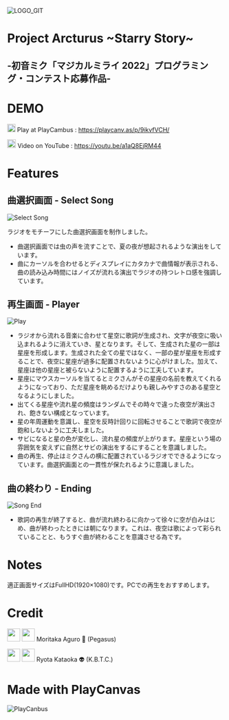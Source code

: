 ![LOGO_GIT](https://user-images.githubusercontent.com/88919409/179529633-9c3795fa-260b-4ae3-9faf-3e4c049e0757.png)
# Project Arcturus \~Starry Story\~
## -初音ミク「マジカルミライ 2022」プログラミング・コンテスト応募作品-

# DEMO
<a href="https://playcanv.as/p/9ikvfVCH/"><img src="https://playcanvas.com/static-assets/images/icons/favicon.png" width="19px;" /></a>
Play at PlayCambus : https://playcanv.as/p/9ikvfVCH/

<a href="https://youtu.be/a1aQ8EjRM44"><img src="https://www.gstatic.com/youtube/img/branding/favicon/favicon_144x144.png" width="20px;" /></a>
Video on YouTube : https://youtu.be/a1aQ8EjRM44

# Features
## 曲選択画面 - Select Song
 ![Select Song](https://user-images.githubusercontent.com/88919409/179776920-68727b33-b0f9-4bc9-95c2-944127205497.png)
 
 ラジオをモチーフにした曲選択画面を制作しました。
 - 曲選択画面では虫の声を流すことで、夏の夜が想起されるような演出をしています。
 - 曲にカーソルを合わせるとディスプレイにカタカナで曲情報が表示される、曲の読み込み時間にはノイズが流れる演出でラジオの持つレトロ感を強調しています。

## 再生画面 - Player
 ![Play](https://user-images.githubusercontent.com/88919409/179513306-ea4af81f-acfe-48b6-8533-a6473cfff04d.png)
 - ラジオから流れる音楽に合わせて星空に歌詞が生成され、文字が夜空に吸い込まれるように消えていき、星となります。そして、生成された星の一部は星座を形成します。生成された全ての星ではなく、一部の星が星座を形成することで、夜空に星座が過多に配置されないように心がけました。加えて、星座は他の星座と被らないように配置するように工夫しています。
 - 星座にマウスカーソルを当てるとミクさんがその星座の名前を教えてくれるようになっており、ただ星座を眺めるだけよりも親しみやすさのある星空となるようにしました。
 - 出てくる星座や流れ星の頻度はランダムでその時々で違った夜空が演出され、飽きない構成となっています。
 - 星の年周運動を意識し、星空を反時計回りに回転させることで歌詞で夜空が飽和しないように工夫しました。
 - サビになると星の色が変化し、流れ星の頻度が上がります。星座という場の雰囲気を変えずに自然とサビの演出をするにすることを意識しました。
 - 曲の再生、停止はミクさんの横に配置されているラジオでできるようになっています。曲選択画面との一貫性が保たれるように意識しました。

## 曲の終わり - Ending
 ![Song End](https://user-images.githubusercontent.com/88919409/179513412-9d990da0-4e9d-4ba5-9981-d7358564db81.png)
 - 歌詞の再生が終了すると、曲が流れ終わるに向かって徐々に空が白みはじめ、曲が終わったときには朝になります。これは、夜空は歌によって彩られていることと、もうすぐ曲が終わることを意識させる為です。

# Notes
適正画面サイズはFullHD(1920×1080)です。PCでの再生をおすすめします。

# Credit
<a><img src="https://avatars.githubusercontent.com/u/89962792" width="30px;" /></a> <a><img src="https://playcanvas.com/api/users/346277/thumbnail?size=50" width="30px;" /></a> Moritaka Aguro 🦄 (Pegasus)

<a><img src="https://avatars.githubusercontent.com/u/88919409" width="30px;" /></a> <a><img src="https://playcanvas.com/api/users/346279/thumbnail?size=50" width="30px;" /></a>  Ryota Kataoka 👽 (K.B.T.C.)

# Made with PlayCanvas
![PlayCanbus](https://user-images.githubusercontent.com/88919409/179517741-daf88e06-ff8b-4d75-a4e1-8e78e3f7e76c.png)
